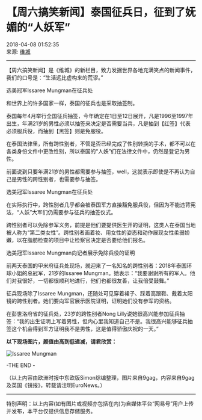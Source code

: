 # 【周六搞笑新闻】泰国征兵日，征到了妩媚的“人妖军”

2018-04-08 01:52:35  
来源: [维城](https://www.163.com/dy/media/T1478602161120.html)

---

【周六搞笑新闻】是《维城》的新栏目，致力发掘世界各地充满笑点的新闻事件，我们的口号是：“生活远比虚构来的荒谬。”

选美冠军Issaree Mungman在征兵处

和世界上的许多国家一样，泰国的征兵也是采取抽签制。

泰国每年4月举行全国征兵抽签，今年确定在1日至12日展开，凡是1996至1997年出生，年满21岁的男性必须以抽签来决定是否需要当兵，凡是抽到【红签】代表必须服兵役，而抽到【黑签】则是免服役。

在泰国法律里，所有跨性别者，不管是否已经完成了性别转换的手术，都不可以在各类身份文件中更改性别，所以泰国的“人妖”们在法律文件中，仍然是登记为男性。

前面说到只要年满21岁的男性都需要参与抽签，well，这就表示即使是不再认为自己是男性的跨性别者，也需要参与抽签。

选美冠军Issaree Mungman在征兵处

在实际执行中，跨性别者几乎都会被泰国军方直接豁免服兵役，但因为不能违背宪法，“人妖”大军们仍需要参与征兵的抽签仪式。

跨性别者可以免除参军义务，前提是他们要提供医生开的证明，这类人在泰国当地被人称为“第二类女性”。跨性别者画着妆、用女性的姿态和动作展现女性柔弱娇嫩，以在脂肪检查的项目中让检察官决定是否要给他们报名。

选美冠军Issaree Mungman向记者展示免除兵役的证明

前两天泰国的甲米府征兵处现场，就迎来了一名知名的跨性别者：2018年泰国环球小姐的总冠军，21岁的Issaree Mungman。她表示：“我要谢谢所有的军人。他们对我很好，一切都很顺利地进行，他们也都很友善，让我倍受鼓舞。”

征兵现场除了Issaree Mungman，还随处可见穿着裙子、踩着高跟鞋、戴着太阳镜的跨性别者。她们要向军官展示医院证明，证明她们没有参军的资格。

在彭世洛府省的征兵处，23岁的跨性别者Nong Lilly说她很高兴能参加征兵抽签：“我的出生证明上写着男性，但内心里我知道自己不是。我很高兴能够征兵抽签这个机会得到军方证明我不是男性，这是值得骄傲庆祝的一天。”

**以下现场图片，颜值由高到低递减，请君欣赏：**

![Issaree Mungman](https://nimg.ws.126.net/?url=http://dingyue.ws.126.net/5C9zFWhwVOLuWlPIsoyPWEI0lBIn1R5mxK6IadPauSawa1478602160621.jpg&thumbnail=160y160&quality=80&type=jpg)

\-THE END -

（以上内容由欧洲时报中东欧版Simon综编整理，图片来自9gag，内容来自9gag及英国《镜报》，转载请注明EuroNews。）

---

特别声明：以上内容(如有图片或视频亦包括在内)为自媒体平台“网易号”用户上传并发布，本平台仅提供信息存储服务。